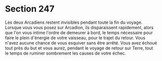 # Section 247

Les deux Arcadiens restent invisibles pendant toute la fin du voyage. Lorsque vous vous posez sur Arcadion, ils disparaissent rapidement, alors que l'on vous intime l'ordre de demeurer à bord, le temps nécessaire pour faire le plein d'énergie de votre vaisseau, pour le trajet du retour. Vous n'avez aucune chance de vous esquiver sans être arrêté. Vous avez échoué tout près du but et vous aurez, pendant le voyage de retour sur Terre, tout le temps de ruminer sombrement les causes de votre échec.